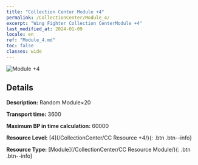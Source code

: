 ```yaml
---
title: "Collection Center Module +4"
permalink: /CollectionCenter/Module_4/
excerpt: "Wing Fighter Collection CenterModule +4"
last_modified_at: 2024-01-09
locale: en
ref: "Module_4.md"
toc: false
classes: wide
---
```



![Module +4](/images/cc/CC_Module_4.png)

## Details

  **Description:** Random Module×20

  **Transport time:** 3600

  **Maximum BP in time calculation:** 60000

  **Resource Level:** [4](/CollectionCenter/CC Resource +4/){: .btn .btn--info}

  **Resource Type:** [Module](/CollectionCenter/CC Resource Module/){: .btn .btn--info}

